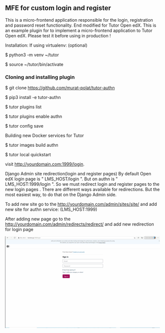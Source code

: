 ## MFE for custom login and register 
This is a micro-frontend application responsible for the login, registration and password reset functionality. End modified for Tutor Open edX. This is an example plugin for to implement a micro-frontend application to Tutor Open edX.  Please test it before using in production !



Installation:
If using virtualenv: (optional)

$ python3 -m venv ~/tutor

$ source ~/tutor/bin/activate

### Cloning and installing plugin

$ git clone https://github.com/murat-polat/tutor-authn 

$ pip3 install -e tutor-authn

$ tutor plugins list

$ tutor plugins enable authn

$ tutor config save

Building new Docker services for Tutor

$ tutor images build authn

$ tutor local quickstart

visit http://yourdomain.com:1999/login.

Django Admin site redirection(login and register pages)
By default Open edX login page is " LMS_HOST/login ". But on authn is " LMS_HOST:1999/login ". So we must redirect login and register pages to the new login pages . There are different ways available for redirections. But the most easiest way, to do that on the Django Admin side.

To add new site go to the http://yourdomain.com/admin/sites/site/ and add new site for authn service: (LMS_HOST:1999)

After adding new page go to the http://yourdomain.com/admin/redirects/redirect/ and add new redirection for login page

![](/src/authn.gif)